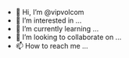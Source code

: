 - 👋 Hi, I’m @vipvolcom
- 👀 I’m interested in ...
- 🌱 I’m currently learning ...
- 💞️ I’m looking to collaborate on ...
- 📫 How to reach me ...

<!---
vipvolcom/vipvolcom is a ✨ special ✨ repository because its `README.md` (this file) appears on your GitHub profile.
You can click the Preview link to take a look at your changes.
--->
